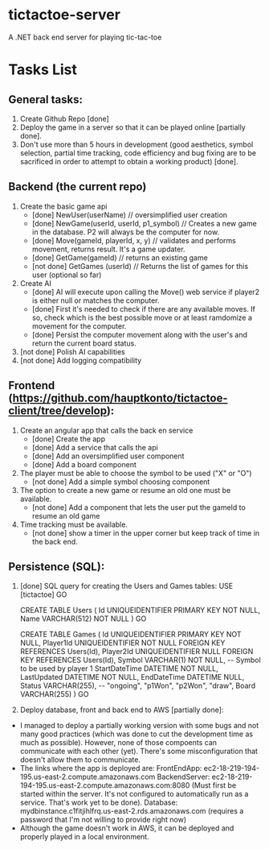 # tictactoe-server
A .NET back end server for playing tic-tac-toe


# Tasks List

## General tasks:
1) Create Github Repo [done]
2) Deploy the game in a server so that it can be played online [partially done].
3) Don't use more than 5 hours in development (good aesthetics, symbol selection, partial time tracking, code efficiency and bug fixing are to be sacrificed in order to attempt to obtain a working product) [done].

## Backend (the current repo)
1) Create the basic game api
	- [done] NewUser(userName) // oversimplified user creation
	- [done] NewGame(userId, userId, p1_symbol) // Creates a new game in the database. P2 will always be the computer for now.
	- [done] Move(gameId, playerId, x, y) // validates and performs movement, returns result. It's a game updater.
	- [done] GetGame(gameId) // returns an existing game
	- [not done] GetGames (userId) // Returns the list of games for this user (optional so far)
2) Create AI
	- [done] AI will execute upon calling the Move() web service if player2 is either null or matches the computer.
	- [done] First it's needed to check if there are any available moves. If so, check which is the best possible move or at least ramdomize a movement for the computer.
	- [done] Persist the computer movement along with the user's and return the current board status.
3) [not done] Polish AI capabilities
4) [not done] Add logging compatibility
 
## Frontend (https://github.com/hauptkonto/tictactoe-client/tree/develop):
1) Create an angular app that calls the back en service
	- [done] Create the app
	- [done] Add a service that calls the api
	- [done] Add an oversimplified user component
	- [done] Add a board component
2) The player must be able to choose the symbol to be used ("X" or "O")
	- [not done] Add a simple symbol choosing component
3) The option to create a new game or resume an old one must be available.
	- [not done] Add a component that lets the user put the gameId to resume an old game
4) Time tracking must be available.
	- [not done] show a timer in the upper corner but keep track of time in the back end.

## Persistence (SQL): 
1) [done] SQL query for creating the Users and Games tables:
	USE [tictactoe]
	GO

	CREATE TABLE Users (
		Id UNIQUEIDENTIFIER PRIMARY KEY NOT NULL,
		Name VARCHAR(512) NOT NULL
	)
	GO

	CREATE TABLE Games (
		Id UNIQUEIDENTIFIER PRIMARY KEY NOT NULL,
		Player1Id UNIQUEIDENTIFIER NOT NULL FOREIGN KEY REFERENCES Users(Id),
		Player2Id UNIQUEIDENTIFIER NULL FOREIGN KEY REFERENCES Users(Id),
		Symbol VARCHAR(1) NOT NULL, -- Symbol to be used by player 1
		StartDateTime DATETIME NOT NULL,
		LastUpdated DATETIME NOT NULL,
		EndDateTime DATETIME NULL,
		Status VARCHAR(255), -- "ongoing", "p1Won", "p2Won", "draw",
		Board VARCHAR(255)
	)
	GO

2) Deploy database, front and back end to AWS [partially done]:
  - I managed to deploy a partially working version with some bugs and not many good practices (which was done to cut the development time as much as possible). However, none of those compoents can communicate with each other (yet). There's some misconfiguration that doesn't allow them to communicate.
  - The links where the app is deployed are:
  FrontEndApp: ec2-18-219-194-195.us-east-2.compute.amazonaws.com
  BackendServer: ec2-18-219-194-195.us-east-2.compute.amazonaws.com:8080 (Must first be started within the server. It's not configured to automatically run as a service. That's work yet to be done).
  Database: mydbinstance.c1fitjihlfrq.us-east-2.rds.amazonaws.com (requires a password that I'm not willing to provide right now)
  - Although the game doesn't work in AWS, it can be deployed and properly played in a local environment.
  
